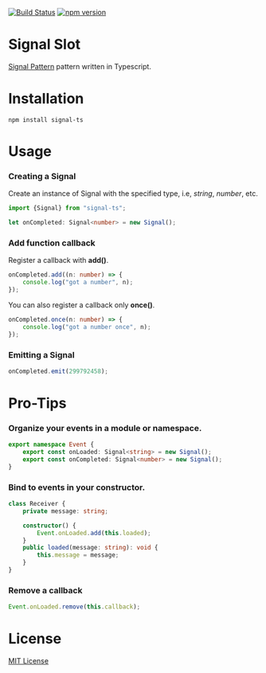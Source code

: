 [![Build Status](https://travis-ci.org/rgr-myrg/signal-slot-ts.svg?branch=master)](https://travis-ci.org/rgr-myrg/signal-slot-ts) [![npm version](https://badge.fury.io/js/signal-slot.svg)](https://badge.fury.io/js/signal-slot)

# Signal Slot

[Signal Pattern](https://en.wikipedia.org/wiki/Signals_and_slots) pattern written in Typescript.

# Installation

```
npm install signal-ts
```

# Usage

### Creating a Signal

Create an instance of Signal with the specified type, i.e, _string_, _number_, etc.

```typescript
import {Signal} from "signal-ts";

let onCompleted: Signal<number> = new Signal();
```

### Add function callback

Register a callback with **add()**.

```typescript
onCompleted.add((n: number) => {
	console.log("got a number", n);
});
```

You can also register a callback only **once()**.

```typescript
onCompleted.once(n: number) => {
	console.log("got a number once", n);
});
```

### Emitting a Signal

```typescript
onCompleted.emit(299792458);
```

# Pro-Tips

### Organize your events in a module or namespace.

```typescript
export namespace Event {
	export const onLoaded: Signal<string> = new Signal();
	export const onCompleted: Signal<number> = new Signal();
}
```

### Bind to events in your constructor.

```typescript
class Receiver {
	private message: string;

	constructor() {
		Event.onLoaded.add(this.loaded);
	}
	public loaded(message: string): void {
		this.message = message;
	}
}
```

### Remove a callback

```typescript
Event.onLoaded.remove(this.callback);
```

# License

[MIT License](https://raw.githubusercontent.com/rgr-myrg/signal-slot/master/LICENSE)
